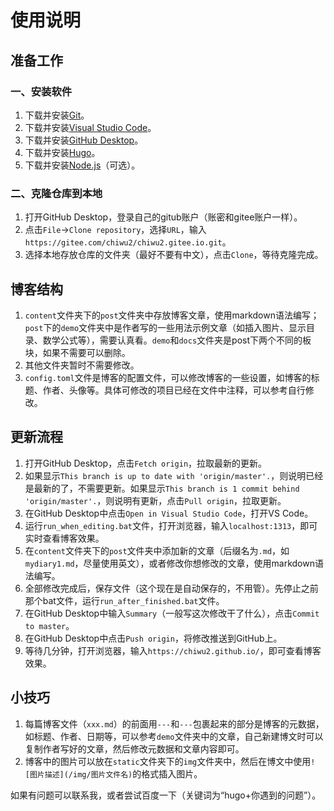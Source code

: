 # 使用说明

## 准备工作

### 一、安装软件

1. 下载并安装[Git](https://git-scm.com/)。
2. 下载并安装[Visual Studio Code](https://code.visualstudio.com/)。
3. 下载并安装[GitHub Desktop](https://desktop.github.com/)。
4. 下载并安装[Hugo](https://gohugo.io/installation/windows/#winget)。
5. 下载并安装[Node.js](https://nodejs.org/en/download/)（可选）。

### 二、克隆仓库到本地

1. 打开GitHub Desktop，登录自己的gitub账户（账密和gitee账户一样）。
2. 点击`File`->`Clone repository`，选择`URL`，输入`https://gitee.com/chiwu2/chiwu2.gitee.io.git`。
3. 选择本地存放仓库的文件夹（最好不要有中文），点击`Clone`，等待克隆完成。

## 博客结构

1. `content`文件夹下的`post`文件夹中存放博客文章，使用markdown语法编写；`post`下的`demo`文件夹中是作者写的一些用法示例文章（如插入图片、显示目录、数学公式等），需要认真看。`demo`和`docs`文件夹是post下两个不同的板块，如果不需要可以删除。
2. 其他文件夹暂时不需要修改。
3. `config.toml`文件是博客的配置文件，可以修改博客的一些设置，如博客的标题、作者、头像等。具体可修改的项目已经在文件中注释，可以参考自行修改。

## 更新流程

1. 打开GitHub Desktop，点击`Fetch origin`，拉取最新的更新。
2. 如果显示`This branch is up to date with 'origin/master'.`，则说明已经是最新的了，不需要更新。如果显示`This branch is 1 commit behind 'origin/master'.`，则说明有更新，点击`Pull origin`，拉取更新。
3. 在GitHub Desktop中点击`Open in Visual Studio Code`，打开VS Code。
4. 运行`run_when_editing.bat`文件，打开浏览器，输入`localhost:1313`，即可实时查看博客效果。
5. 在`content`文件夹下的`post`文件夹中添加新的文章（后缀名为`.md`，如`mydiary1.md`，尽量使用英文），或者修改你想修改的文章，使用markdown语法编写。
6. 全部修改完成后，保存文件（这个现在是自动保存的，不用管）。先停止之前那个bat文件，运行`run_after_finished.bat`文件。
7. 在GitHub Desktop中输入`Summary`（一般写这次修改干了什么），点击`Commit to master`。
8. 在GitHub Desktop中点击`Push origin`，将修改推送到GitHub上。
9. 等待几分钟，打开浏览器，输入`https://chiwu2.github.io/`，即可查看博客效果。

## 小技巧

1. 每篇博客文件（`xxx.md`）的前面用`---`和`---`包裹起来的部分是博客的元数据，如标题、作者、日期等，可以参考`demo`文件夹中的文章，自己新建博文时可以复制作者写好的文章，然后修改元数据和文章内容即可。
2. 博客中的图片可以放在`static`文件夹下的`img`文件夹中，然后在博文中使用`![图片描述](/img/图片文件名)`的格式插入图片。

如果有问题可以联系我，或者尝试百度一下（关键词为“hugo+你遇到的问题”）。
